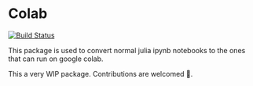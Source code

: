# Colab

[![Build Status](https://github.com/Chandu-4444/Colab.jl/actions/workflows/CI.yml/badge.svg?branch=main)](https://github.com/Chandu-4444/Colab.jl/actions/workflows/CI.yml?query=branch%3Amain)

This package is used to convert normal julia ipynb notebooks to the ones that can run on google colab.

This a very WIP package. Contributions are welcomed 🤝.
